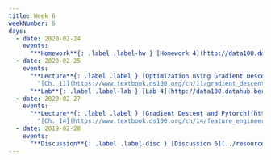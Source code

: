 ```yaml
---
title: Week 6
weekNumber: 6
days:
  - date: 2020-02-24
    events:
      "**Homework**{: .label .label-hw } [Homework 4](http://data100.datahub.berkeley.edu/hub/user-redirect/git-sync?repo=https://github.com/DS-100/sp20&subPath=hw/hw4/) (due Mar. 2)":
  - date: 2020-02-25
    events:
      "**Lecture**{: .label .label } [Optimization using Gradient Descent](https://drive.google.com/open?id=1koxrfbqSkvye2FSqg9RqsB_vtKI08gCX) ([webcast](https://www.youtube.com/watch?v=jMB11TD4R-U)) ([code](http://data100.datahub.berkeley.edu/hub/user-redirect/git-sync?repo=https://github.com/DS-100/sp20&subPath=lecture/lec11/)) ([Interactive Notebook](../resources/assets/lectures/lec11/Lec11.html)) ([Loss Game](../resources/assets/lectures/lec11/loss_game_advanced.html)) ([Bonus PyTorch Tutorial](https://pytorch.org/tutorials/beginner/deep_learning_60min_blitz.html))":
        "[Ch. 11](https://www.textbook.ds100.org/ch/11/gradient_descent.html)"
      "**Lab**{: .label .label-lab } [Lab 4](http://data100.datahub.berkeley.edu/hub/user-redirect/git-sync?repo=https://github.com/DS-100/sp20&subPath=lab/lab04/) (due Mar. 2)":
  - date: 2020-02-27
    events:
      "**Lecture**{: .label .label } [Gradient Descent and Pytorch](https://drive.google.com/open?id=1vGS8spBvrEgbWlAPbRnZdwPOnChHlW4S) ([webcast](https://www.youtube.com/watch?v=RLXc2Pqb7u8))":
        "[Ch. 14](https://www.textbook.ds100.org/ch/14/feature_engineering.html)"
  - date: 2019-02-28
    events:
      "**Discussion**{: .label .label-disc } [Discussion 6](../resources/assets/discussions/disc06.pdf)":
---
```

